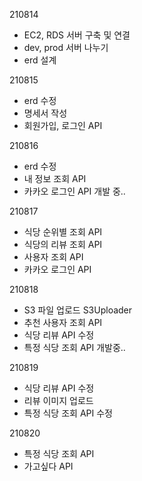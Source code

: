 210814
- EC2, RDS 서버 구축 및 연결
- dev, prod 서버 나누기
- erd 설계

210815
- erd 수정
- 명세서 작성
- 회원가입, 로그인 API

210816
- erd 수정
- 내 정보 조회 API
- 카카오 로그인 API 개발 중..

210817 
- 식당 순위별 조회 API
- 식당의 리뷰 조회 API
- 사용자 조회 API
- 카카오 로그인 API

210818
- S3 파일 업로드 S3Uploader
- 추천 사용자 조회 API
- 식당 리뷰 API 수정
- 특정 식당 조회 API 개발중..

210819
- 식당 리뷰 API 수정
- 리뷰 이미지 업로드
- 특정 식당 조회 API 수정

210820
- 특정 식당 조회 API
- 가고싶다 API
